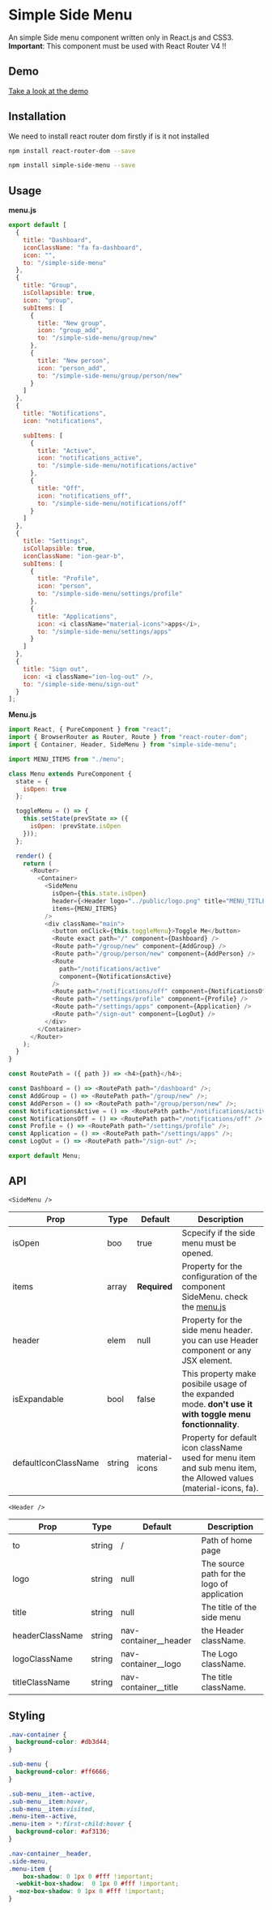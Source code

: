 # Simple Side Menu

An simple Side menu component written only in React.js and CSS3.
**Important**: This component must be used with React Router V4 !!

## Demo

[Take a look at the demo](http://HamzaMhadbi.github.io/simple-side-menu)

## Installation

We need to install react router dom firstly if is it not installed

```bash
npm install react-router-dom --save
```

```bash
npm install simple-side-menu --save
```

## Usage

**menu.js**

```javascript
export default [
  {
    title: "Dashboard",
    iconClassName: "fa fa-dashboard",
    icon: "",
    to: "/simple-side-menu"
  },
  {
    title: "Group",
    isCollapsible: true,
    icon: "group",
    subItems: [
      {
        title: "New group",
        icon: "group_add",
        to: "/simple-side-menu/group/new"
      },
      {
        title: "New person",
        icon: "person_add",
        to: "/simple-side-menu/group/person/new"
      }
    ]
  },
  {
    title: "Notifications",
    icon: "notifications",

    subItems: [
      {
        title: "Active",
        icon: "notifications_active",
        to: "/simple-side-menu/notifications/active"
      },
      {
        title: "Off",
        icon: "notifications_off",
        to: "/simple-side-menu/notifications/off"
      }
    ]
  },
  {
    title: "Settings",
    isCollapsible: true,
    iconClassName: "ion-gear-b",
    subItems: [
      {
        title: "Profile",
        icon: "person",
        to: "/simple-side-menu/settings/profile"
      },
      {
        title: "Applications",
        icon: <i className="material-icons">apps</i>,
        to: "/simple-side-menu/settings/apps"
      }
    ]
  },
  {
    title: "Sign out",
    icon: <i className="ion-log-out" />,
    to: "/simple-side-menu/sign-out"
  }
];
```

**Menu.js**

```javascript
import React, { PureComponent } from "react";
import { BrowserRouter as Router, Route } from "react-router-dom";
import { Container, Header, SideMenu } from "simple-side-menu";

import MENU_ITEMS from "./menu";

class Menu extends PureComponent {
  state = {
    isOpen: true
  };

  toggleMenu = () => {
    this.setState(prevState => ({
      isOpen: !prevState.isOpen
    }));
  };

  render() {
    return (
      <Router>
        <Container>
          <SideMenu
            isOpen={this.state.isOpen}
            header={<Header logo="../public/logo.png" title="MENU_TITLE" />}
            items={MENU_ITEMS}
          />
          <div className="main">
            <button onClick={this.toggleMenu}>Toggle Me</button>
            <Route exact path="/" component={Dashboard} />
            <Route path="/group/new" component={AddGroup} />
            <Route path="/group/person/new" component={AddPerson} />
            <Route
              path="/notifications/active"
              component={NotificationsActive}
            />
            <Route path="/notifications/off" component={NotificationsOff} />
            <Route path="/settings/profile" component={Profile} />
            <Route path="/settings/apps" component={Application} />
            <Route path="/sign-out" component={LogOut} />
          </div>
        </Container>
      </Router>
    );
  }
}

const RoutePath = ({ path }) => <h4>{path}</h4>;

const Dashboard = () => <RoutePath path="/dashboard" />;
const AddGroup = () => <RoutePath path="/group/new" />;
const AddPerson = () => <RoutePath path="/group/person/new" />;
const NotificationsActive = () => <RoutePath path="/notifications/active" />;
const NotificationsOff = () => <RoutePath path="/notifications/off" />;
const Profile = () => <RoutePath path="/settings/profile" />;
const Application = () => <RoutePath path="/settings/apps" />;
const LogOut = () => <RoutePath path="/sign-out" />;

export default Menu;
```

## API

`<SideMenu />`

| Prop                 | Type   | Default        | Description                                                                                                                          |
| -------------------- | ------ | -------------- | ------------------------------------------------------------------------------------------------------------------------------------ |
| isOpen               | boo    | true           | Scpecify if the side menu must be opened.                                                                                            |
| items                | array  | **Required**   | Property for the configuration of the component SideMenu. check the [menu.js](https://github.com/HamzaMhadbi/simple-side-menu#usage) |
| header               | elem   | null           | Property for the side menu header. you can use Header component or any JSX element.                                                  |
| isExpandable         | bool   | false          | This property make posibile usage of the expanded mode. **don't use it with toggle menu fonctionnality**.                            |
| defaultIconClassName | string | material-icons | Property for default icon className used for menu item and sub menu item, the Allowed values (material-icons, fa).                   |

`<Header />`

| Prop            | Type   | Default                 | Description                                 |
| --------------- | ------ | ----------------------- | ------------------------------------------- |
| to              | string | /                       | Path of home page                           |
| logo            | string | null                    | The source path for the logo of application |
| title           | string | null                    | The title of the side menu                  |
| headerClassName | string | nav-container\_\_header | the Header className.                       |
| logoClassName   | string | nav-container\_\_logo   | The Logo className.                         |
| titleClassName  | string | nav-container\_\_title  | The title className.                        |

## Styling

```CSS
.nav-container {
  background-color: #db3d44;
}

.sub-menu {
  background-color: #ff6666;
}

.sub-menu__item--active,
.sub-menu__item:hover,
.sub-menu__item:visited,
.menu-item--active,
.menu-item > *:first-child:hover {
  background-color: #af3136;
}

.nav-container__header,
.side-menu,
.menu-item {
	box-shadow: 0 1px 0 #fff !important;
  -webkit-box-shadow:  0 1px 0 #fff !important;
  -moz-box-shadow: 0 1px 0 #fff !important;
}
```
